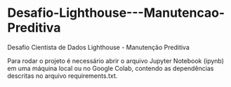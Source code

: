 # Desafio-Lighthouse---Manutencao-Preditiva

Desafio Cientista de Dados Lighthouse - Manutenção Preditiva

Para rodar o projeto é necessário abrir o arquivo Jupyter Notebook (ipynb) em uma máquina local ou no Google Colab, contendo as dependências descritas no arquivo requirements.txt.
